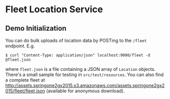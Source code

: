# Fleet Location Service

## Demo Initialization

You can do bulk uploads of location data by POSTing to the `/fleet` endpoint. E.g.

```
$ curl "Content-Type: application/json" localhost:9000/fleet -d @fleet.json
```

where `fleet.json` is a file containing a JSON array of `Location` objects.
There's a small sample for testing in `src/test/resources`. You can also find
a complete fleet at
http://assets.springone2gx2015.s3.amazonaws.com/assets.springone2gx2015/fleet/fleet.json
(available for anonymous download).
